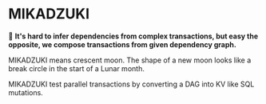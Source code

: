 # MIKADZUKI

🌙 **It's hard to infer dependencies from complex transactions, but easy the opposite, we compose transactions from given dependency graph.**

MIKADZUKI means crescent moon. The shape of a new moon looks like a break circle in the start of a Lunar month.

MIKADZUKI test parallel transactions by converting a DAG into KV like SQL mutations.
